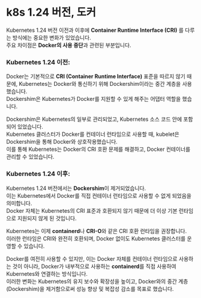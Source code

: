# k8s 1.24 버전, 도커

Kubernetes 1.24 버전 이전과 이후에 **Container Runtime Interface (CRI)** 를 다루는 방식에는 중요한 변화가 있었습니다.  
주요 차이점은 **Docker의 사용 중단**과 관련된 부분입니다.

### Kubernetes 1.24 이전:
  
Docker는 기본적으로 **CRI (Container Runtime Interface)** 표준을 따르지 않기 때문에, Kubernetes는 Docker와 통신하기 위해 Dockershim이라는 중간 계층을 사용했습니다.  
Dockershim은 Kubernetes가 Docker를 지원할 수 있게 해주는 어댑터 역할을 했습니다.
  
Dockershim은 Kubernetes의 일부로 관리되었고, Kubernetes 소스 코드 안에 포함되어 있었습니다.  
Kubernetes 클러스터가 Docker를 컨테이너 런타임으로 사용할 때, kubelet은 Dockershim을 통해 Docker와 상호작용했습니다.  
이를 통해 Kubernetes는 Docker의 CRI 호환 문제를 해결하고, Docker 컨테이너를 관리할 수 있었습니다.

### Kubernetes 1.24 이후:

Kubernetes 1.24 버전에서는 **Dockershim**이 제거되었습니다.  
이는 Kubernetes에서 Docker를 직접 컨테이너 런타임으로 사용할 수 없게 되었음을 의미합니다.  
Docker 자체는 Kubernetes의 CRI 표준과 호환되지 않기 때문에 더 이상 기본 런타임으로 지원되지 않게 된 것입니다.

Kubernetes는 이제 **containerd**나 **CRI-O**와 같은 CRI 호환 런타임을 권장합니다.  
이러한 런타임은 CRI와 완전히 호환되며, Docker 없이도 Kubernetes 클러스터를 운영할 수 있습니다.

Docker를 여전히 사용할 수 있지만, 이는 Docker 자체를 컨테이너 런타임으로 사용하는 것이 아니라, Docker가 내부적으로 사용하는 **containerd**를 직접 사용하여 Kubernetes와 연결하는 방식입니다.  
이러한 변화는 Kubernetes의 유지 보수와 확장성을 높이고, Docker와의 중간 계층(Dockershim)을 제거함으로써 성능 향상 및 복잡성 감소를 목표로 했습니다.
